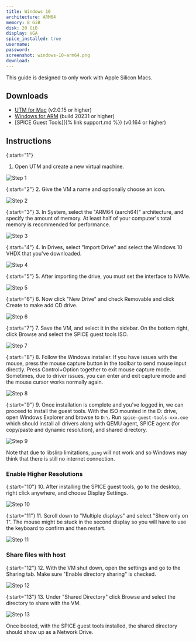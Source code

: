 ```yaml
---
title: Windows 10
architecture: ARM64
memory: 8 GiB
disk: 20 GiB
display: VGA
spice_installed: true
username:
password:
screenshot: windows-10-arm64.png
download: 
---
```


This guide is designed to only work with Apple Silicon Macs.

## Downloads

* [UTM for Mac](https://github.com/utmapp/UTM/releases) (v2.0.15 or higher)
* [Windows for ARM](https://www.microsoft.com/en-us/software-download/windowsinsiderpreviewARM64) (build 20231 or higher)
* [SPICE Guest Tools]({% link support.md %}) (v0.164 or higher)

## Instructions

{:start="1"}
1. Open UTM and create a new virtual machine.

![Step 1](/images/guides/windows_screen_1.png)

{:start="2"}
2. Give the VM a name and optionally choose an icon.

![Step 2](/images/guides/windows_screen_2.png)

{:start="3"}
3. In System, select the "ARM64 (aarch64)" architecture, and specify the amount of memory. At least half of your computer's total memory is recommended for performance.

![Step 3](/images/guides/windows_screen_3.png)

{:start="4"}
4. In Drives, select "Import Drive" and select the Windows 10 VHDX that you've downloaded.

![Step 4](/images/guides/windows_screen_4.png)

{:start="5"}
5. After importing the drive, you must set the interface to NVMe.

![Step 5](/images/guides/windows_screen_5.png)

{:start="6"}
6. Now click "New Drive" and check Removable and click Create to make add CD drive.

![Step 6](/images/guides/windows_screen_6.png)

{:start="7"}
7. Save the VM, and select it in the sidebar. On the bottom right, click Browse and select the SPICE guest tools ISO.

![Step 7](/images/guides/windows_screen_7.png)

{:start="8"}
8. Follow the Windows installer. If you have issues with the mouse, press the mouse capture button in the toolbar to send mouse input directly. Press Control+Option together to exit mouse capture mode. Sometimes, due to driver issues, you can enter and exit capture mode and the mouse cursor works normally again.

![Step 8](/images/guides/windows_screen_8.png)

{:start="9"}
9. Once installation is complete and you've logged in, we can proceed to install the guest tools. With the ISO mounted in the D: drive, open Windows Explorer and browse to `D:\`. Run `spice-guest-tools-xxx.exe` which should install all drivers along with QEMU agent, SPICE agent (for copy/paste and dynamic resolution), and shared directory.

![Step 9](/images/guides/windows_screen_9.png)

Note that due to libslirp limitations, `ping` will not work and so Windows may think that there is still no internet connection.

### Enable Higher Resolutions

{:start="10"}
10. After installing the SPICE guest tools, go to the desktop, right click anywhere, and choose Display Settings.

![Step 10](/images/guides/windows_screen_10.png)

{:start="11"}
11. Scroll down to "Multiple displays" and select "Show only on 1". The mouse might be stuck in the second display so you will have to use the keyboard to confirm and then restart.

![Step 11](/images/guides/windows_screen_11.png)

### Share files with host

{:start="12"}
12. With the VM shut down, open the settings and go to the Sharing tab. Make sure "Enable directory sharing" is checked.

![Step 12](/images/guides/windows_screen_12.png)

{:start="13"}
13. Under "Shared Directory" click Browse and select the directory to share with the VM.

![Step 13](/images/guides/windows_screen_13.png)

Once booted, with the SPICE guest tools installed, the shared directory should show up as a Network Drive.
